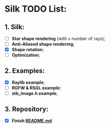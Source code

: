 # Silk TODO List:
## 1. Silk:
- [ ] **Star shape rendering** (with `n` number of rays);
- [ ] **Anti-Aliased shape rendering**;
- [X] **Shape rotation**;
- [ ] **Optimization**;

## 2. Examples:
- [X] **Raylib example**;
- [ ] **RGFW & RSGL example**;
- [ ] **stb_image.h example**;

## 3. Repository:
- [X] **Finish [README.md](./README.md)**